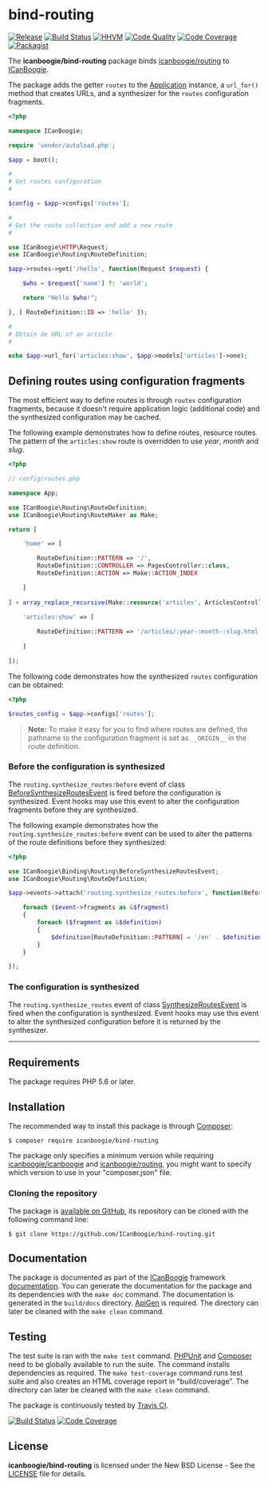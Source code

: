 # bind-routing

[![Release](https://img.shields.io/packagist/v/icanboogie/bind-routing.svg)](https://packagist.org/packages/icanboogie/bind-routing)
[![Build Status](https://img.shields.io/travis/ICanBoogie/bind-routing/master.svg)](http://travis-ci.org/ICanBoogie/bind-routing)
[![HHVM](https://img.shields.io/hhvm/icanboogie/bind-routing.svg)](http://hhvm.h4cc.de/package/icanboogie/bind-routing)
[![Code Quality](https://img.shields.io/scrutinizer/g/ICanBoogie/bind-routing/master.svg)](https://scrutinizer-ci.com/g/ICanBoogie/bind-routing)
[![Code Coverage](https://img.shields.io/coveralls/ICanBoogie/bind-routing/master.svg)](https://coveralls.io/r/ICanBoogie/bind-routing)
[![Packagist](https://img.shields.io/packagist/dt/icanboogie/bind-routing.svg)](https://packagist.org/packages/icanboogie/bind-routing)

The **icanboogie/bind-routing** package binds [icanboogie/routing][] to [ICanBoogie][].

The package adds the getter `routes` to the [Application][] instance, a `url_for()` method that
creates URLs, and a synthesizer for the `routes` configuration fragments.

```php
<?php

namespace ICanBoogie;

require 'vendor/autoload.php';

$app = boot();

#
# Get routes configuration
#

$config = $app->configs['routes'];

#
# Get the route collection and add a new route
#

use ICanBoogie\HTTP\Request;
use ICanBoogie\Routing\RouteDefinition;

$app->routes->get('/hello', function(Request $request) {

	$who = $request['name'] ?: 'world';

	return "Hello $who!";

}, [ RouteDefinition::ID => 'hello' ]);

#
# Obtain de URL of an article
#

echo $app->url_for('articles:show', $app->models['articles']->one);
```





## Defining routes using configuration fragments

The most efficient way to define routes is through `routes` configuration fragments, because it
doesn't require application logic (additional code) and the synthesized configuration may be cached.

The following example demonstrates how to define routes, resource routes. The pattern of the
`articles:show` route is overridden to use _year_, _month_ and _slug_.

```php
<?php

// config/routes.php

namespace App;

use ICanBoogie\Routing\RouteDefinition;
use ICanBoogie\Routing\RouteMaker as Make;

return [

	'home' => [

		RouteDefinition::PATTERN => '/',
		RouteDefinition::CONTROLLER => PagesController::class,
		RouteDefinition::ACTION => Make::ACTION_INDEX

	]
	
] + array_replace_recursive(Make::resource('articles', ArticlesController::class), [

	'articles:show' => [
	
		RouteDefinition::PATTERN => '/articles/:year-:month-:slug.html'
	
	]

]);
```

The following code demonstrates how the synthesized `routes` configuration can be obtained:

```php
<?php

$routes_config = $app->configs['routes'];
```

> **Note:** To make it easy for you to find where routes are defined, the pathname to the
configuration fragment is set as `__ORIGIN__` in the route definition.





### Before the configuration is synthesized

The `routing.synthesize_routes:before` event of class [BeforeSynthesizeRoutesEvent][] is fired
before the configuration is synthesized. Event hooks may use this event to alter the configuration
fragments before they are synthesized.

The following example demonstrates how the `routing.synthesize_routes:before` event can be used to
alter the patterns of the route definitions before they synthesized:

```php
<?php

use ICanBoogie\Binding\Routing\BeforeSynthesizeRoutesEvent;
use ICanBoogie\Routing\RouteDefinition;

$app->events->attach('routing.synthesize_routes:before', function(BeforeSynthesizeRoutesEvent $event) {

	foreach ($event->fragments as &$fragment)
	{
		foreach ($fragment as &$definition)
		{
			$definition[RouteDefinition::PATTERN] = '/en' . $definition[RouteDefinition::PATTERN];
		}
	}

});
```





### The configuration is synthesized

The `routing.synthesize_routes` event of class [SynthesizeRoutesEvent][] is fired when the
configuration is synthesized. Event hooks may use this event to alter the synthesized configuration
before it is returned by the synthesizer.





----------





## Requirements

The package requires PHP 5.6 or later.





## Installation

The recommended way to install this package is through [Composer](http://getcomposer.org/):

```
$ composer require icanboogie/bind-routing
```

The package only specifies a minimum version while requiring [icanboogie/icanboogie][] and
[icanboogie/routing], you might want to specify which version to use in your "composer.json" file.





### Cloning the repository

The package is [available on GitHub](https://github.com/ICanBoogie/bind-routing), its repository
can be cloned with the following command line:

	$ git clone https://github.com/ICanBoogie/bind-routing.git





## Documentation

The package is documented as part of the [ICanBoogie][] framework [documentation][]. You can
generate the documentation for the package and its dependencies with the `make doc` command. The
documentation is generated in the `build/docs` directory. [ApiGen](http://apigen.org/) is required.
The directory can later be cleaned with the `make clean` command.





## Testing

The test suite is ran with the `make test` command. [PHPUnit](https://phpunit.de/) and
[Composer](http://getcomposer.org/) need to be globally available to run the suite. The command
installs dependencies as required. The `make test-coverage` command runs test suite and also creates
an HTML coverage report in "build/coverage". The directory can later be cleaned with the `make
clean` command.

The package is continuously tested by [Travis CI](http://about.travis-ci.org/).

[![Build Status](https://img.shields.io/travis/ICanBoogie/bind-routing/master.svg)](https://travis-ci.org/ICanBoogie/bind-routing)
[![Code Coverage](https://img.shields.io/coveralls/ICanBoogie/bind-routing/master.svg)](https://coveralls.io/r/ICanBoogie/bind-routing)





## License

**icanboogie/bind-routing** is licensed under the New BSD License - See the [LICENSE](LICENSE) file for details.





[icanboogie/icanboogie]:       https://github.com/ICanBoogie/ICanBoogie
[icanboogie/routing]:          https://github.com/ICanBoogie/Routing
[ICanBoogie]:                  https://github.com/ICanBoogie/ICanBoogie
[Application]:                 http://api.icanboogie.org/icanboogie/4.0/class-ICanBoogie.Core.html
[documentation]:               http://api.icanboogie.org/bind-routing/4.0/
[BeforeSynthesizeRoutesEvent]: http://api.icanboogie.org/bind-routing/4.0/class-ICanBoogie.Binding.Routing.BeforeSynthesizeRoutesEvent.html
[SynthesizeRoutesEvent]:       http://api.icanboogie.org/bind-routing/4.0/class-ICanBoogie.Binding.Routing.SynthesizeRoutesEvent.html
